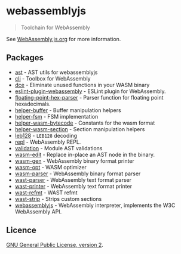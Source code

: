 # webassemblyjs

> Toolchain for WebAssembly

See [WebAssembly.js.org](https://webassembly.js.org) for more information.

## Packages

- [ast](https://github.com/xtuc/webassemblyjs/tree/master/packages/ast) - AST utils for webassemblyjs
- [cli](https://github.com/xtuc/webassemblyjs/tree/master/packages/cli) - Toolbox for WebAssembly
- [dce](https://github.com/xtuc/webassemblyjs/tree/master/packages/dce) - Eliminate unused functions in your WASM binary
- [eslint-plugin-webassembly](https://github.com/xtuc/webassemblyjs/tree/master/packages/eslint) - ESLint plugin for WebAssembly.
- [floating-point-hex-parser](https://github.com/xtuc/webassemblyjs/tree/master/packages/floating-point-hex-parser) - Parser function for floating point hexadecimals.
- [helper-buffer](https://github.com/xtuc/webassemblyjs/tree/master/packages/helper-buffer) - Buffer manipulation helpers
- [helper-fsm](https://github.com/xtuc/webassemblyjs/tree/master/packages/helper-fsm) - FSM implementation
- [helper-wasm-bytecode](https://github.com/xtuc/webassemblyjs/tree/master/packages/helper-wasm-bytecode) - Constants for the wasm format
- [helper-wasm-section](https://github.com/xtuc/webassemblyjs/tree/master/packages/helper-wasm-section) - Section manipulation helpers
- [leb128](https://github.com/xtuc/webassemblyjs/tree/master/packages/leb128) - `LEB128` decoding
- [repl](https://github.com/xtuc/webassemblyjs/tree/master/packages/repl) - WebAssembly REPL.
- [validation](https://github.com/xtuc/webassemblyjs/tree/master/packages/validation) - Module AST validations
- [wasm-edit](https://github.com/xtuc/webassemblyjs/tree/master/packages/wasm-edit) - Replace in-place an AST node in the binary.
- [wasm-gen](https://github.com/xtuc/webassemblyjs/tree/master/packages/wasm-gen) - WebAssembly binary format printer
- [wasm-opt](https://github.com/xtuc/webassemblyjs/tree/master/packages/wasm-opt) - WASM optimizer
- [wasm-parser](https://github.com/xtuc/webassemblyjs/tree/master/packages/wasm-parser) - WebAssembly binary format parser
- [wast-parser](https://github.com/xtuc/webassemblyjs/tree/master/packages/wast-parser) - WebAssembly text format parser
- [wast-printer](https://github.com/xtuc/webassemblyjs/tree/master/packages/wast-printer) - WebAssembly text format printer
- [wast-refmt](https://github.com/xtuc/webassemblyjs/tree/master/packages/wast-refmt) - WAST refmt
- [wast-strip](https://github.com/xtuc/webassemblyjs/tree/master/packages/wast-strip) - Strips custom sections
- [webassemblyjs](https://github.com/xtuc/webassemblyjs/tree/master/packages/webassemblyjs) - WebAssembly interpreter, implements the W3C WebAssembly API.

## Licence

[GNU General Public License, version 2](https://www.gnu.org/licenses/old-licenses/gpl-2.0.en.html).
